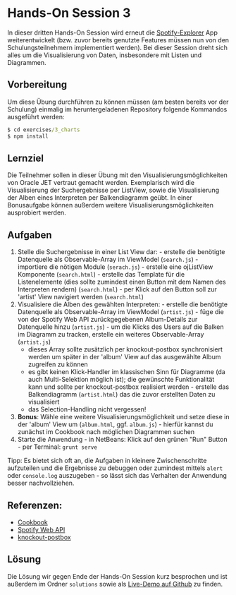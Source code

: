 # Hands-On Session 3

In dieser dritten Hands-On Session wird erneut die [Spotify-Explorer](https://github.com/enpit/jet-spotify-explorer/) App weiterentwickelt (bzw. zuvor bereits genutzte Features müssen nun von den Schulungsteilnehmern implementiert werden).
Bei dieser Session dreht sich alles um die Visualisierung von Daten, insbesondere mit Listen und Diagrammen.

## Vorbereitung

Um diese Übung durchführen zu können müssen (am besten bereits vor der Schulung) einmalig im heruntergeladenen Repository folgende Kommandos ausgeführt werden:

``` cmd
$ cd exercises/3_charts
$ npm install
```

## Lernziel

Die Teilnehmer sollen in dieser Übung mit den Visualisierungsmöglichkeiten von Oracle JET vertraut gemacht werden.
Exemplarisch wird die Visualisierung der Suchergebnisse per ListView, sowie die Visualisierung der Alben eines Interpreten per Balkendiagramm geübt.
In einer Bonusaufgabe können außerdem weitere Visualisierungsmöglichkeiten ausprobiert werden.

## Aufgaben

  1. Stelle die Suchergebnisse in einer List View dar:
    - erstelle die benötigte Datenquelle als Observable-Array im ViewModel (`search.js`)
    - importiere die nötigen Module (`serach.js`)
    - erstelle eine ojListView Komponente (`search.html`)
    - erstelle das Template für die Listenelemente (dies sollte zumindest einen Button mit dem Namen des Interpreten rendern) (`search.html`)
    - per Klick auf den Button soll zur 'artist' View navigiert werden (`search.html`)
  2. Visualisiere die Alben des gewählten Interpreten:
    - erstelle die benötigte Datenquelle als Observable-Array im ViewModel (`artist.js`)
    - füge die von der Spotify Web API zurückgegebenen Album-Details zur Datenquelle hinzu (`artist.js`)
    - um die Klicks des Users auf die Balken im Diagramm zu tracken, erstelle ein weiteres Observable-Array (`artist.js`)
      - dieses Array sollte zusätzlich per knockout-postbox synchronisiert werden um später in der 'album' View auf das ausgewählte Album zugreifen zu können
      - es gibt keinen Klick-Handler im klassischen Sinn für Diagramme (da auch Multi-Selektion möglich ist); die gewünschte Funktionalität kann und sollte per knockout-postbox realisiert werden
    - erstelle das Balkendiagramm (`artist.html`) das die zuvor erstellten Daten zu visualisiert
      - das Selection-Handling nicht vergessen!
  3. **Bonus**: Wähle eine weitere Visualisierungsmöglichkeit und setze diese in der 'album' View um (`album.html`, ggf. `album.js`)
    - hierfür kannst du zunächst im Cookbook nach möglichen Diagrammen suchen
  4. Starte die Anwendung
    - in NetBeans: Klick auf den grünen "Run" Button
    - per Terminal: `grunt serve`

Tipp: Es bietet sich oft an, die Aufgaben in kleinere Zwischenschritte aufzuteilen und die Ergebnisse zu debuggen oder zumindest mittels `alert` oder `console.log` auszugeben - so lässt sich das Verhalten der Anwendung besser nachvollziehen.

## Referenzen:

- [Cookbook](http://www.oracle.com/webfolder/technetwork/jet/jetCookbook.html)
- [Spotify Web API](https://developer.spotify.com/web-api/console/)
- [knockout-postbox](https://github.com/rniemeyer/knockout-postbox)

## Lösung

Die Lösung wir gegen Ende der Hands-On Session kurz besprochen und ist außerdem im Ordner `solutions` sowie als [Live-Demo auf Github](https://enpit.github.io/jet-spotify-explorer/web/) zu finden.
